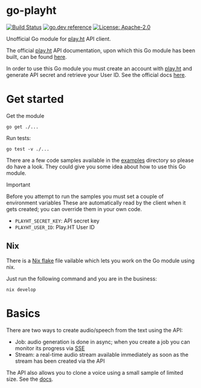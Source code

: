# go-playht

[![Build Status](https://github.com/milosgajdos/go-playht/actions/workflows/ci.yaml/badge.svg?branch=main)](https://github.com/milosgajdos/go-playht/actions?query=workflow%3ACI)
[![go.dev reference](https://img.shields.io/badge/go.dev-reference-007d9c?logo=go&logoColor=white&style=flat-square)](https://pkg.go.dev/github.com/milosgajdos/go-playht)
[![License: Apache-2.0](https://img.shields.io/badge/License-Apache--2.0-blue.svg)](https://opensource.org/licenses/Apache-2.0)

Unofficial Go module for [play.ht](https://play.ht/) API client.

The official [play.ht](https://play.ht) API documentation, upon which this Go module has been built, can be found [here](https://docs.play.ht/reference).

In order to use this Go module you must create an account with [play.ht](https://play.ht) and generate API secret and retrieve your User ID. See the official docs [here](https://docs.play.ht/reference/api-authentication).

# Get started

Get the module
```shell
go get ./...
```

Run tests:
```shell
go test -v ./...
```

There are a few code samples available in the [examples](./examples) directory so please do have a look. They could give you some idea about how to use this Go module.

> [!IMPORTANT]
> Before you attempt to run the samples you must set a couple of environment variables
> These are automatically read by the client when it gets created; you can override them in your own code.

* `PLAYHT_SECRET_KEY`: API secret key
* `PLAYHT_USER_ID`: Play.HT User ID

## Nix

There is a [Nix flake](https://nixos.wiki/wiki/Flakes) file vailable which lets you work on the Go module using nix.

Just run the following command and you are in the business:
```shell
nix develop
```

# Basics

There are two ways to create audio/speech from the text using the API:
* Job: audio generation is done in async; when you create a job you can monitor its progress via [SSE](https://developer.mozilla.org/en-US/docs/Web/API/Server-sent_events)
* Stream: a real-time audio stream available immediately as soon as the stream has been created via the API

The API also allows you to clone a voice using a small sample of limited size. See the [docs](https://docs.play.ht/reference/api-create-instant-voice-clone).
